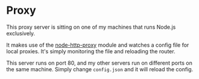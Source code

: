 # Proxy

This proxy server is sitting on one of my machines that runs Node.js exclusively.

It makes use of the [node-http-proxy](https://github.com/nodejitsu/node-http-proxy) module and watches a config file for local proxies. It's simply monitoring the file and reloading the router.

This server runs on port 80, and my other servers run on different ports on the same machine. Simply change `config.json` and it will reload the config.
